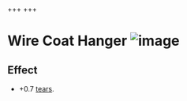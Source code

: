 +++
+++

 # Wire Coat Hanger ![image](/image/Wire_Coat_Hanger.png) 

Effect
--------


* +0.7 [tears](/wiki/Tears "Tears").


